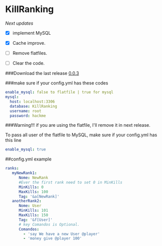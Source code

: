 # KillRanking

*Next updates*
- [x] implement MySQL
- [x] Cache improve.
- [ ] Remove flatfiles.
- [ ] Clear the code.


###Download the last release
[0.0.3](https://github.com/JonasXPX/KillRanking/releases)

###make sure if your config.yml has these codes
```yaml
enable_mysql: false to flatfile | true for mysql
mysql:
  host: localhost:3306
  database: KillRanking
  username: root
  password: hackme
```

###Warning!!! if you are using the flatfile, I'll remove it in next release.

To pass all user of the flatfile to MySQL, make sure if your config.yml has this line

```yaml
enable_mysql: true
```

##config.yml example
```yaml
ranks:
   myNewRank1:
      Nome: NewRank
      #Ever the first rank need to set 0 in MinKills
      MinKills: 0
      MaxKills: 100
      Tag: '&a[NewRank]'
   anotherRank2:
      Nome: User
      MinKills: 101
      MaxKills: 150
      Tag: '&f[User]'
      # key Comandos is Optional.
      Comandos: 
        - 'say We have a new User @player'
        - 'money give @player 100'
        
```